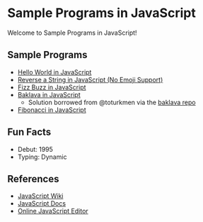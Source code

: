 # Sample Programs in JavaScript

Welcome to Sample Programs in JavaScript!

## Sample Programs

- [Hello World in JavaScript][2]
- [Reverse a String in JavaScript (No Emoji Support)][3]
- [Fizz Buzz in JavaScript][4]
- [Baklava in JavaScript][8]
  - Solution borrowed from @toturkmen via the [baklava repo][1]
- [Fibonacci in JavaScript][9]

## Fun Facts

- Debut: 1995
- Typing: Dynamic

## References

- [JavaScript Wiki][5]
- [JavaScript Docs][6]
- [Online JavaScript Editor][7]

[1]: https://github.com/toturkmen/baklava
[2]: https://therenegadecoder.com/code/hello-world-in-javascript/
[3]: https://github.com/jrg94/sample-programs/issues/93
[4]: https://github.com/jrg94/sample-programs/issues/293
[5]: https://en.wikipedia.org/wiki/JavaScript
[6]: https://www.javascript.com/
[7]: https://js.do/
[8]: https://github.com/TheRenegadeCoder/sample-programs/issues/429
[9]: https://github.com/TheRenegadeCoder/sample-programs/issues/488
